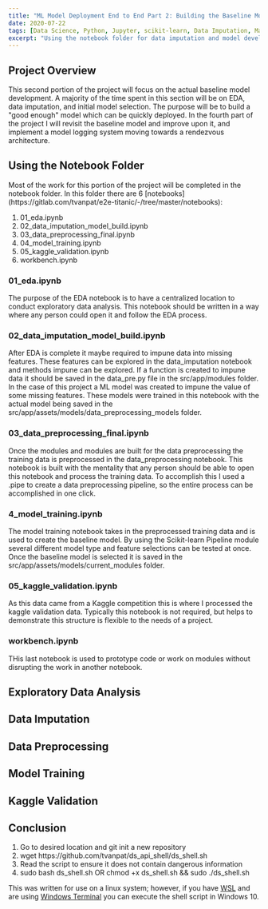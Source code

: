 ```yaml
---
title: "ML Model Deployment End to End Part 2: Building the Baseline Model"
date: 2020-07-22
tags: [Data Science, Python, Jupyter, scikit-learn, Data Imputation, Machine Learning]
excerpt: "Using the notebook folder for data imputation and model development"
---
```


<H2>Project Overview</H2>
This second portion of the project will focus on the actual baseline model development.  A majority of the time spent in this section will be on EDA, data imputation, and initial model selection.  The purpose will be to build a "good enough" model which can be quickly deployed.  In the fourth part of the project I will revisit the baseline model and improve upon it, and implement a model logging system moving towards a rendezvous architecture.


<H2>Using the Notebook Folder</H2>
Most of the work for this portion of the project will be completed in the notebook folder.  In this folder there are 6 [notebooks](https://gitlab.com/tvanpat/e2e-titanic/-/tree/master/notebooks):

<ol>
<li>01_eda.ipynb</li>
<li>02_data_imputation_model_build.ipynb</li>
<li>03_data_preprocessing_final.ipynb</li>
<li>04_model_training.ipynb</li>
<li>05_kaggle_validation.ipynb</li>
<li>workbench.ipynb</li>
</ol>

<H3>01_eda.ipynb</H3>
The purpose of the EDA notebook is to have a centralized location to conduct exploratory data analysis.  This notebook should be written in a way where any person could open it and follow the EDA process.

<H3>02_data_imputation_model_build.ipynb</H3>
After EDA is complete it maybe required to impune data into missing features.  These features can be explored in the data_imputation notebook and methods impune can be explored.  If a function is created to impune data it should be saved in the data_pre.py file in the src/app/modules folder.  In the case of this project a ML model was created to impune the value of some missing features.  These models were trained in this notebook with the actual model being saved in the src/app/assets/models/data_preprocessing_models folder.

<H3>03_data_preprocessing_final.ipynb</H3>
Once the modules and modules are built for the data preprocessing the training data is preprocessed in the data_preprocessing notebook.  This notebook is built with the mentality that any person should be able to open this notebook and process the training data.  To accomplish this I used a .pipe to create a data preprocessing pipeline, so the entire process can be accomplished in one click.

<H3>4_model_training.ipynb</H3>
The model training notebook takes in the preprocessed training data and is used to create the baseline model.  By using the Scikit-learn Pipeline module several different model type and feature selections can be tested at once.  Once the baseline model is selected it is saved in the src/app/assets/models/current_modules folder.

<H3>05_kaggle_validation.ipynb</H3>
As this data came from a Kaggle competition this is where I processed the kaggle validation data.  Typically this notebook is not required, but helps to demonstrate this structure is flexible to the needs of a project.

<H3>workbench.ipynb</H3>
THis last notebook is used to prototype code or work on modules without disrupting the work in another notebook.

<H2>Exploratory Data Analysis</H2>

<H2>Data Imputation</H2>

<H2>Data Preprocessing</H2>

<H2>Model Training</H2>

<H2>Kaggle Validation</H2>

<H2>Conclusion</H2>

<ol>
<li>Go to desired location and git init a new repository</li>
<li>wget https://github.com/tvanpat/ds_api_shell/ds_shell.sh</li>
<li>Read the script to ensure it does not contain dangerous information</li>
<li>sudo bash ds_shell.sh OR chmod +x ds_shell.sh && sudo ./ds_shell.sh</li>
</ol>

This was written for use on a linux system; however, if you have [WSL](https://docs.microsoft.com/en-us/windows/wsl/install-win10) and are using [Windows Terminal](https://docs.microsoft.com/en-us/windows/terminal/) you can execute the shell script in Windows 10.